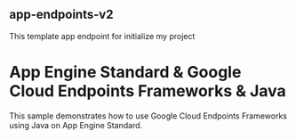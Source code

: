 ## app-endpoints-v2

This template app endpoint for initialize my project 

# App Engine Standard & Google Cloud Endpoints Frameworks & Java

This sample demonstrates how to use Google Cloud Endpoints Frameworks using
Java on App Engine Standard.
